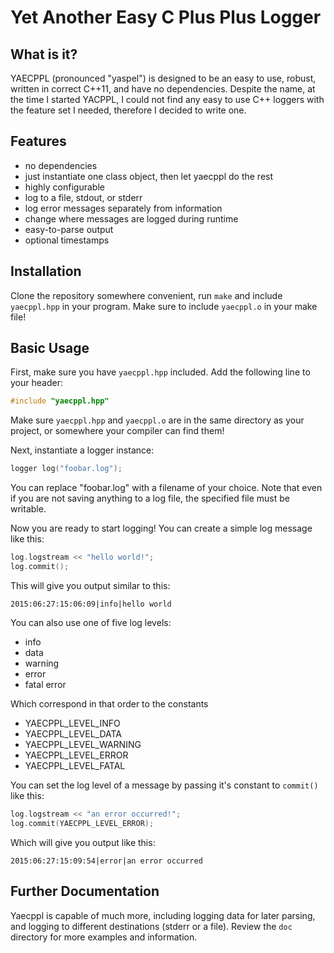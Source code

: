 # Yet Another Easy C Plus Plus Logger 

## What is it? 
YAECPPL (pronounced "yaspel") is designed to be an easy to use, robust, written in correct C++11, and have no dependencies. Despite the name, at the time I started YACPPL, I could not find any easy to use C++ loggers with the feature set I needed, therefore I decided to write one. 

## Features 
* no dependencies 
* just instantiate one class object, then let yaecppl do the rest 
* highly configurable 
* log to a file, stdout, or stderr 
* log error messages separately from information 
* change where messages are logged during runtime 
* easy-to-parse output 
* optional timestamps 

## Installation 
Clone the repository somewhere convenient, run `make` and include `yaecppl.hpp` in your program. Make sure to include `yaecppl.o` in your make file! 

## Basic Usage 
First, make sure you have `yaecppl.hpp` included. Add the following line to your header: 

```cpp
#include "yaecppl.hpp"
```

Make sure `yaecppl.hpp` and `yaecppl.o` are in the same directory as your project, or somewhere your compiler can find them! 

Next, instantiate a logger instance: 

```cpp
logger log("foobar.log");
```

You can replace "foobar.log" with a filename of your choice. Note that even if you are not saving anything to a log file, the specified file must be writable. 

Now you are ready to start logging! You can create a simple log message like this: 

```cpp
log.logstream << "hello world!";
log.commit(); 
```

This will give you output similar to this: 

```
2015:06:27:15:06:09|info|hello world
```

You can also use one of five log levels:

* info
* data
* warning
* error
* fatal error 

Which correspond in that order to the constants

* YAECPPL_LEVEL_INFO
* YAECPPL_LEVEL_DATA
* YAECPPL_LEVEL_WARNING
* YAECPPL_LEVEL_ERROR
* YAECPPL_LEVEL_FATAL 

You can set the log level of a message by passing it's constant to `commit()` like this: 

```cpp
log.logstream << "an error occurred!";
log.commit(YAECPPL_LEVEL_ERROR); 
```

Which will give you output like this: 

```
2015:06:27:15:09:54|error|an error occurred
```


## Further Documentation 
Yaecppl is capable of much more, including logging data for later parsing, and logging to different destinations (stderr or a file). Review the `doc` directory for more examples and information. 
